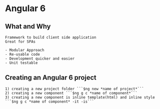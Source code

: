 # Angular 6

## What and Why
    Framework to build client side application
    Great for SPAs

    - Modular Approach
    - Re-usable code
    - Development quicker and easier
    - Unit testable

## Creating an Angular 6 project
    1) creating a new project folder ```$ng new *name of project*```
    2) creating a new component ```$ng g c *name of component*```
    3) creating a new component is inline template(html) and inline style ```$ng g c *name of component* -it -is```

